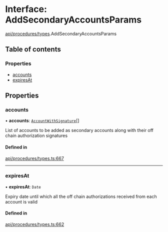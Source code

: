 # Interface: AddSecondaryAccountsParams

[api/procedures/types](../wiki/api.procedures.types).AddSecondaryAccountsParams

## Table of contents

### Properties

- [accounts](../wiki/api.procedures.types.AddSecondaryAccountsParams#accounts)
- [expiresAt](../wiki/api.procedures.types.AddSecondaryAccountsParams#expiresat)

## Properties

### accounts

• **accounts**: [`AccountWithSignature`](../wiki/api.procedures.types.AccountWithSignature)[]

List of accounts to be added as secondary accounts along with their off chain authorization signatures

#### Defined in

[api/procedures/types.ts:667](https://github.com/PolymeshAssociation/polymesh-sdk/blob/f8a937f04/src/api/procedures/types.ts#L667)

___

### expiresAt

• **expiresAt**: `Date`

Expiry date until which all the off chain authorizations received from each account is valid

#### Defined in

[api/procedures/types.ts:662](https://github.com/PolymeshAssociation/polymesh-sdk/blob/f8a937f04/src/api/procedures/types.ts#L662)
